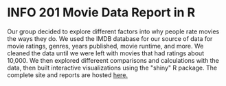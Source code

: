 # INFO 201 Movie Data Report in R

Our group decided to explore different factors into why people rate movies the ways they do. We used the IMDB database for our source of data for movie ratings, genres, years published, movie runtime, and more. We cleaned the data until we were left with movies that had ratings about 10,000. We then explored differeent comparisons and calculations with the data, then built interactive visualizations using the "shiny" R package. The complete site and reports are hosted [here.](https://ronakpatel.shinyapps.io/IMDB-Data-Report/)
